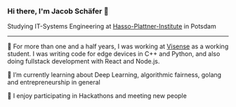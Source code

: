 ### Hi there, I'm Jacob Schäfer 👋

Studying IT-Systems Engineering at [Hasso-Plattner-Institute](https://hpi.de/) in Potsdam

---

<!--
**jacob271/jacob271** is a ✨ _special_ ✨ repository because its `README.md` (this file) appears on your GitHub profile.
-->

🔭 For more than one and a half years, I was working at [Visense](https://www.visense.io/) as a working student. I was writing code for edge devices in C++ and Python, and also doing fullstack development with React and Node.js.

🌱 I’m currently learning about Deep Learning, algorithmic fairness, golang and entrepreneurship in general

🥳 I enjoy participating in Hackathons and meeting new people

<!--
- ⚡ Fun fact: My shoe size is 42
-->
